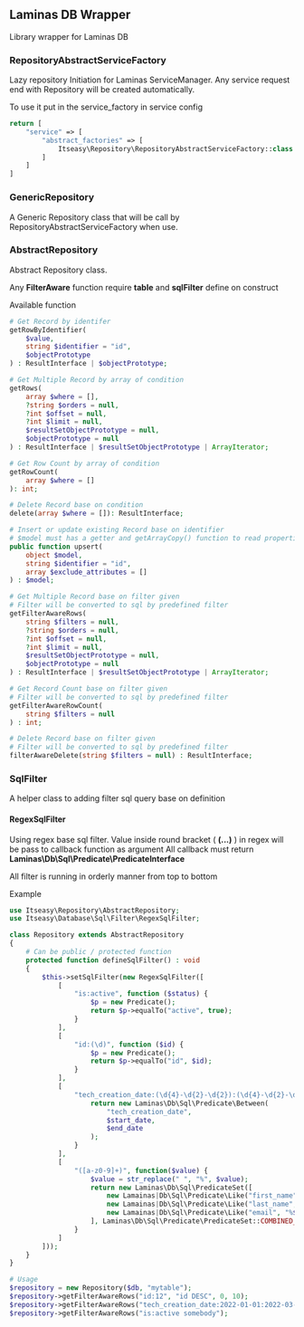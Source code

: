 ## Laminas DB Wrapper

Library wrapper for Laminas DB

### RepositoryAbstractServiceFactory

Lazy repository Initiation for Laminas ServiceManager.
Any service request end with Repository will be created automatically.

To use it put in the service_factory in service config

```php
return [
    "service" => [
        "abstract_factories" => [
            Itseasy\Repository\RepositoryAbstractServiceFactory::class
        ]
    ]
]
```

### GenericRepository

A Generic Repository class that will be call by RepositoryAbstractServiceFactory when use.

### AbstractRepository

Abstract Repository class.

Any **FilterAware** function require **table** and **sqlFilter** define on construct

Available function

```php
# Get Record by identifer
getRowByIdentifier(
    $value,
    string $identifier = "id",
    $objectPrototype
) : ResultInterface | $objectPrototype;

# Get Multiple Record by array of condition
getRows(
    array $where = [],
	?string $orders = null,
    ?int $offset = null,
    ?int $limit = null,
    $resultSetObjectPrototype = null,
    $objectPrototype = null
) : ResultInterface | $resultSetObjectPrototype | ArrayIterator;

# Get Row Count by array of condition
getRowCount(
    array $where = []
): int;

# Delete Record base on condition
delete(array $where = []): ResultInterface;

# Insert or update existing Record base on identifier
# $model must has a getter and getArrayCopy() function to read properties
public function upsert(
   	object $model,
	string $identifier = "id",
   	array $exclude_attributes = []
) : $model;

# Get Multiple Record base on filter given
# Filter will be converted to sql by predefined filter
getFilterAwareRows(
    string $filters = null,
    ?string $orders = null,
    ?int $offset = null,
    ?int $limit = null,
    $resultSetObjectPrototype = null,
    $objectPrototype = null
) : ResultInterface | $resultSetObjectPrototype | ArrayIterator;

# Get Record Count base on filter given
# Filter will be converted to sql by predefined filter
getFilterAwareRowCount(
    string $filters = null
) : int;

# Delete Record base on filter given
# Filter will be converted to sql by predefined filter
filterAwareDelete(string $filters = null) : ResultInterface;
```

### SqlFilter

A helper class to adding filter sql query base on definition

#### RegexSqlFilter

Using regex base sql filter.
Value inside round bracket ( **(...)** ) in regex will be pass to callback function as argument
All callback must return **Laminas\Db\Sql\Predicate\PredicateInterface**

All filter is running in orderly manner from top to bottom

Example

```php
use Itseasy\Repository\AbstractRepository;
use Itseasy\Database\Sql\Filter\RegexSqlFilter;

class Repository extends AbstractRepository
{
    # Can be public / protected function
    protected function defineSqlFilter() : void
    {
        $this->setSqlFilter(new RegexSqlFilter([
            [
                "is:active", function ($status) {
                    $p = new Predicate();
                    return $p->equalTo("active", true);
                }
            ],
            [
                "id:(\d)", function ($id) {
                    $p = new Predicate();
                    return $p->equalTo("id", $id);
                }
            ],
            [
                "tech_creation_date:(\d{4}-\d{2}-\d{2}):(\d{4}-\d{2}-\d{2})", function($start_date, $end_date) {
                    return new Laminas\Db\Sql\Predicate\Between(
                        "tech_creation_date",
                        $start_date,
                        $end_date
                    );
                }
            ],
            [
                "([a-z0-9]+)", function($value) {
                    $value = str_replace(" ", "%", $value);
                	return new Laminas\Db\Sql\PredicateSet([
 	                    new Lamainas|Db\Sql\Predicate\Like("first_name", "%$value%"),
                        new Lamainas|Db\Sql\Predicate\Like("last_name", "%$value%"),
 			            new Lamainas|Db\Sql\Predicate\Like("email", "%$value%"),
                    ], Laminas\Db\Sql\Predicate\PredicateSet::COMBINED_BY_AND );
                }
            ]
        ]));
    }
}

# Usage
$repository = new Repository($db, "mytable");
$repository->getFilterAwareRows("id:12", "id DESC", 0, 10);
$repository->getFilterAwareRows("tech_creation_date:2022-01-01:2022-03-01", null, 0, 10);
$repository->getFilterAwareRows("is:active somebody");

```

